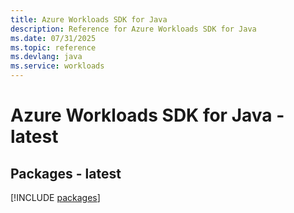 ```yaml
---
title: Azure Workloads SDK for Java
description: Reference for Azure Workloads SDK for Java
ms.date: 07/31/2025
ms.topic: reference
ms.devlang: java
ms.service: workloads
---
```

# Azure Workloads SDK for Java - latest
## Packages - latest
[!INCLUDE [packages](workloads-index.md)]